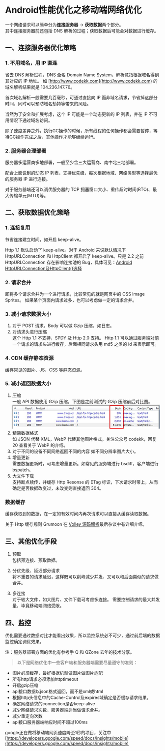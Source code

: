 Android性能优化之移动端网络优化
====
一个网络请求可以简单分为**连接服务器** -> **获取数据**两个部分。</br>
其中连接服务器前还包括 DNS 解析的过程；获取数据后可能会对数据进行缓存。

## 一、连接服务器优化策略 ##
### 1. 不用域名，用 IP 直连 ###
省去 DNS 解析过程，DNS 全名 Domain Name System，解析意指根据域名得到其对应的 IP 地址。 如 [http://www.codekk.com](http://www.codekk.com) 的域名解析结果就是 104.236.147.76。
 
首次域名解析一般需要几百毫秒，可通过直接向 IP 而非域名请求，节省掉这部分时间，同时可以预防域名劫持等带来的风险。
 
当然为了安全和扩展考虑，这个 IP 可能是一个动态更新的 IP 列表，并在 IP 不可用情况下通过域名访问。

除了速度差异之外，执行GC操作的时候，所有线程的任何操作都会需要暂停，等待GC操作完成之后，其他操作才能够继续运行。

### 2. 服务器合理部署 ###
服务器多运营商多地部署，一般至少含三大运营商、南中北三地部署。
 
配合上面说到的动态 IP 列表，支持优先级，每次根据地域、网络类型等选择最优的服务器 IP 进行连接。
 
对于服务器端还可以调优服务器的 TCP 拥塞窗口大小、重传超时时间(RTO)、最大传输单元(MTU)等。

## 二、获取数据优化策略 ##
### 1. 连接复用 ###
节省连接建立时间，如开启 keep-alive。
 
Http 1.1 默认启动了 keep-alive。对于 Android 来说默认情况下 HttpURLConnection 和 HttpClient 都开启了 keep-alive。只是 2.2 之前 HttpURLConnection 存在影响连接池的 Bug，具体可见：[Android HttpURLConnection及HttpClient()选择](http://www.trinea.cn/android/android-http-api-compare/) 

### 2. 请求合并 ###
即将多个请求合并为一个进行请求，比较常见的就是网页中的 CSS Image Sprites。 如果某个页面内请求过多，也可以考虑做一定的请求合并。

### 3. 减小请求数据大小 ###
1. 对于 POST 请求，Body 可以做 Gzip 压缩，如日志。
2. 对请求头进行压缩</br>
这个 Http 1.1 不支持，SPDY 及 Http 2.0 支持。 Http 1.1 可以通过服务端对前一个请求的请求头进行缓存，后面相同请求头用 md5 之类的 id 来表示即可。

### 4. CDN 缓存静态资源 ###
缓存常见的图片、JS、CSS 等静态资源。

### 5. 减小返回数据大小 ###
1. 压缩</br>
一般 API 数据使用 Gzip 压缩，下图是之前测试的 Gzip 压缩前后对比图。 
![network.jpg](images/network.jpg)
2. 精简数据格式</br>
如 JSON 代替 XML，WebP 代替其他图片格式。关注公众号 codekk，回复 20 查看关于 WebP 的介绍。
3. 对于不同的设备不同网络返回不同的内容 如不同分辨率图片大小。
4. 增量更新</br>
需要数据更新时，可考虑增量更新。如常见的服务端进行 bsdiff，客户端进行 bspatch。
5. 大文件下载</br>
支持断点续传，并缓存 Http Resonse 的 ETag 标识，下次请求时带上，从而确定是否数据改变过，未改变则直接返回 304。

### 数据缓存 ###
缓存获取到的数据，在一定的有效时间内再次请求可以直接从缓存读取数据。
 
关于 Http 缓存规则 Grumoon 在 [Volley 源码解析](../../Android-Open-Project-Analysis/volley)最后杂谈中有详细介绍。

## 三、其他优化手段 ##
1. 预取</br>
包括预连接、预取数据。
 
2. 分优先级、延迟部分请求</br>
将不重要的请求延迟，这样既可以削峰减少并发、又可以和后面类似的请求做合并。
 
3. 多连接</br>
对于较大文件，如大图片、文件下载可考虑多连接。 需要控制请求的最大并发量，毕竟移动端网络受限。
 
## 四、监控 ##
优化需要通过数据对比才能看出效果，所以监控系统必不可少，通过前后端的数据监控确定调优效果。
 
注：服务器部署方面的优化有参考手 Q 和 QZone 去年的技术分享。


>以下是网络优化中一些客户端和服务器端需要尽量遵守的准则：

* 图片必须缓存，最好根据机型做图片做图片适配
* 所有http请求必须添加httptimeout
* 开启gzip压缩
* api接口数据以json格式返回，而不是xml或html
* 根据http头信息中的Cache-Control及expires域确定是否缓存请求结果。
* 确定网络请求的connection是否keep-alive
* 减少网络请求次数，服务器端适当做请求合并。
* 减少重定向次数
* api接口服务器端响应时间不超过100ms

google正在做将移动端网页速度降至1秒的项目，关注中[https://developers.google.com/speed/docs/insights/mobile](https://developers.google.com/speed/docs/insights/mobile)
